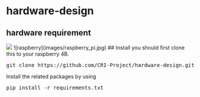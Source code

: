 # hardware-design

## hardware requirement
<img src="image/sensor.jpg" width="50%">
![raspberry](images/raspberry_pi.jpg)
## Install
you should first clone this to your raspberry 4B.
<pre>git clone https://github.com/CRI-Project/hardware-design.git</pre> 
Install the related packages by using 
<pre>pip install -r requirements.txt</pre>



